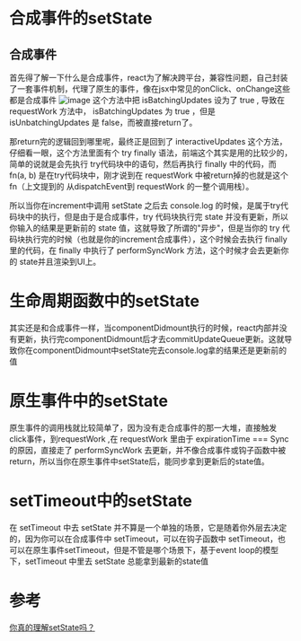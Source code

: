# 合成事件的setState
## 合成事件
首先得了解一下什么是合成事件，react为了解决跨平台，兼容性问题，自己封装了一套事件机制，代理了原生的事件，像在jsx中常见的onClick、onChange这些都是合成事件
![image](https://pic3.zhimg.com/80/v2-225868f3e3e590bbab45336a6f3af9e6_hd.jpg)
这个方法中把 isBatchingUpdates 设为了 true , 导致在 requestWork 方法中， isBatchingUpdates 为 true ，但是 isUnbatchingUpdates 是 false，而被直接return了。

那return完的逻辑回到哪里呢，最终正是回到了 interactiveUpdates 这个方法，仔细看一眼，这个方法里面有个 try finally 语法，前端这个其实是用的比较少的，简单的说就是会先执行 try代码块中的语句，然后再执行 finally 中的代码，而 fn(a, b) 是在try代码块中，刚才说到在 requestWork 中被return掉的也就是这个fn（上文提到的 从dispatchEvent到 requestWork 的一整个调用栈）。

所以当你在increment中调用 setState 之后去 console.log 的时候，是属于try代码块中的执行，但是由于是合成事件，try 代码块执行完 state 并没有更新，所以你输入的结果是更新前的 state 值，这就导致了所谓的"异步"，但是当你的 try 代码块执行完的时候（也就是你的increment合成事件），这个时候会去执行 finally 里的代码，在 finally 中执行了 performSyncWork 方法，这个时候才会去更新你的 state并且渲染到UI上。
# 生命周期函数中的setState
其实还是和合成事件一样，当componentDidmount执行的时候，react内部并没有更新，执行完componentDidmount后才去commitUpdateQueue更新。这就导致你在componentDidmount中setState完去console.log拿的结果还是更新前的值
# 原生事件中的setState
原生事件的调用栈就比较简单了，因为没有走合成事件的那一大堆，直接触发click事件，到requestWork ,在 requestWork 里由于 expirationTime === Sync 的原因，直接走了 performSyncWork 去更新，并不像合成事件或钩子函数中被return，所以当你在原生事件中setState后，能同步拿到更新后的state值。
# setTimeout中的setState
在 setTimeout 中去 setState 并不算是一个单独的场景，它是随着你外层去决定的，因为你可以在合成事件中 setTimeout，可以在钩子函数中 setTimeout，也可以在原生事件setTimeout，但是不管是哪个场景下，基于event loop的模型下，setTimeout 中里去 setState 总能拿到最新的state值
# 参考
[你真的理解setState吗？](https://zhuanlan.zhihu.com/p/39512941/)
